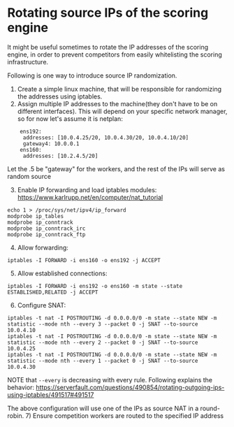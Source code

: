 # Rotating source IPs of the scoring engine

It might be useful sometimes to rotate the IP addresses of the scoring engine, in order to prevent competitors from easily whitelisting the scoring infrastructure.

Following is one way to introduce source IP randomization.

1) Create a simple linux machine, that will be responsible for randomizing the addresses using iptables.
2) Assign multiple IP addresses to the machine(they don't have to be on different interfaces). This will depend on your specific network manager, so for now let's assume it is netplan:

```
    ens192:
     addresses: [10.0.4.25/20, 10.0.4.30/20, 10.0.4.10/20]
     gateway4: 10.0.0.1
    ens160:
     addresses: [10.2.4.5/20]
``` 

Let the .5 be "gateway" for the workers, and the rest of the IPs will serve as random source

3) Enable IP forwarding and load iptables modules: https://www.karlrupp.net/en/computer/nat_tutorial
```
echo 1 > /proc/sys/net/ipv4/ip_forward
modprobe ip_tables
modprobe ip_conntrack
modprobe ip_conntrack_irc
modprobe ip_conntrack_ftp
```
4) Allow forwarding:
```
iptables -I FORWARD -i ens160 -o ens192 -j ACCEPT
```
5) Allow established connections:
```
iptables -I FORWARD -i ens192 -o ens160 -m state --state ESTABLISHED,RELATED -j ACCEPT
```
6) Configure SNAT:
```
iptables -t nat -I POSTROUTING -d 0.0.0.0/0 -m state --state NEW -m statistic --mode nth --every 3 --packet 0 -j SNAT --to-source 10.0.4.10
iptables -t nat -I POSTROUTING -d 0.0.0.0/0 -m state --state NEW -m statistic --mode nth --every 2 --packet 0 -j SNAT --to-source 10.0.4.25
iptables -t nat -I POSTROUTING -d 0.0.0.0/0 -m state --state NEW -m statistic --mode nth --every 1 --packet 0 -j SNAT --to-source 10.0.4.30
```

NOTE that `--every` is decreasing with every rule. Following explains the behavior: https://serverfault.com/questions/490854/rotating-outgoing-ips-using-iptables/491517#491517

The above configuration will use one of the IPs as source NAT in a round-robin.
7) Ensure competition workers are routed to the specified IP address